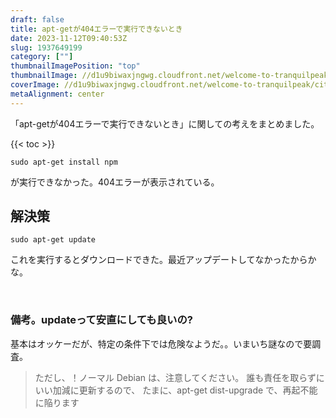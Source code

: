 ```yaml
---
draft: false
title: apt-getが404エラーで実行できないとき
date: 2023-11-12T09:40:53Z
slug: 1937649199
category: [""]
thumbnailImagePosition: "top"
thumbnailImage: //d1u9biwaxjngwg.cloudfront.net/welcome-to-tranquilpeak/city-750.jpg
coverImage: //d1u9biwaxjngwg.cloudfront.net/welcome-to-tranquilpeak/city.jpg
metaAlignment: center
---
```

「apt-getが404エラーで実行できないとき」に関しての考えをまとめました。
<!--more-->

{{< toc >}}

```
sudo apt-get install npm
```

が実行できなかった。404エラーが表示されている。
‌
## 解決策
```
sudo apt-get update
```

これを実行するとダウンロードできた。最近アップデートしてなかったからかな。

‌

### 備考。updateって安直にしても良いの?

基本はオッケーだが、特定の条件下では危険なようだ。。いまいち謎なので要調査。

> ただし、！ノーマル Debian は、注意してください。 誰も責任を取らずにいい加減に更新するので、 たまに、apt-get dist-upgrade で、再起不能に陥ります
